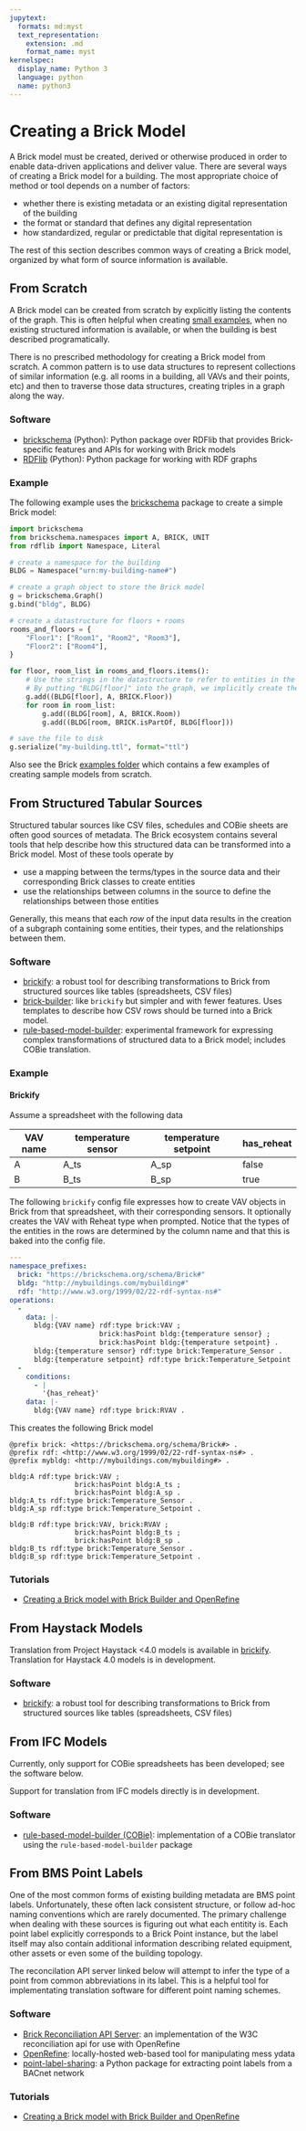 ```yaml
---
jupytext:
  formats: md:myst
  text_representation:
    extension: .md
    format_name: myst
kernelspec:
  display_name: Python 3
  language: python
  name: python3
---
```


Creating a Brick Model
======================

A Brick model must be created, derived or otherwise produced in order to enable data-driven applications and deliver value.
There are several ways of creating a Brick model for a building.
The most appropriate choice of method or tool depends on a number of factors:
- whether there is existing metadata or an existing digital representation of the building
- the format or standard that defines any digital representation
- how standardized, regular or predictable that digital representation is

The rest of this section describes common ways of creating a Brick model, organized by what form of source information is available.


## From Scratch

A Brick model can be created from scratch by explicitly listing the contents of the graph.
This is often helpful when creating [small examples](https://github.com/BrickSchema/Brick/tree/master/examples), when no existing structured information is available, or when the building is best described programatically.

There is no prescribed methodology for creating a Brick model from scratch.
A common pattern is to use data structures to represent collections of similar information (e.g. all rooms in a building, all VAVs and their points, etc) and then to traverse those data structures, creating triples in a graph along the way.

### Software

- [brickschema](https://brickschema.readthedocs.io/) (Python): Python package over RDFlib that provides Brick-specific features and APIs for working with Brick models
- [RDFlib](https://rdflib.readthedocs.io/en/stable/) (Python): Python package for working with RDF graphs

### Example

The following example uses the [brickschema](https://brickschema.readthedocs.io/) package to create a simple Brick model:


```python
import brickschema
from brickschema.namespaces import A, BRICK, UNIT
from rdflib import Namespace, Literal

# create a namespace for the building
BLDG = Namespace("urn:my-building-name#")

# create a graph object to store the Brick model
g = brickschema.Graph()
g.bind("bldg", BLDG)

# create a datastructure for floors + rooms
rooms_and_floors = {
    "Floor1": ["Room1", "Room2", "Room3"],
    "Floor2": ["Room4"],
}

for floor, room_list in rooms_and_floors.items():
    # Use the strings in the datastructure to refer to entities in the Brick model.
    # By putting "BLDG[floor]" into the graph, we implicitly create the entity.
    g.add((BLDG[floor], A, BRICK.Floor))
    for room in room_list:
        g.add((BLDG[room], A, BRICK.Room))
        g.add((BLDG[room, BRICK.isPartOf, BLDG[floor]))

# save the file to disk
g.serialize("my-building.ttl", format="ttl")
```

Also see the Brick [examples folder](https://github.com/BrickSchema/Brick/tree/master/examples) which contains a few examples of creating sample models from scratch.

## From Structured Tabular Sources

Structured tabular sources like CSV files, schedules and COBie sheets are often good sources of metadata.
The Brick ecosystem contains several tools that help describe how this structured data can be transformed into a Brick model.
Most of these tools operate by
- use a mapping between the terms/types in the source data and their corresponding Brick classes to create entities
- use the relationships between columns in the source to define the relationships between those entities

Generally, this means that each *row* of the input data results in the creation of a subgraph containing some entities, their types, and the relationships between them.

### Software
- [brickify](https://brickschema.readthedocs.io/en/latest/brickify/index.html): a robust tool for describing transformations to Brick from structured sources like tables (spreadsheets, CSV files)
- [brick-builder](https://github.com/gtfierro/brick-builder): like `brickify` but simpler and with fewer features. Uses templates to describe how CSV rows should be turned into a Brick model.
- [rule-based-model-builder](https://github.com/gtfierro/rule-based-model-builder): experimental framework for expressing complex transformations of structured data to a Brick model; includes COBie translation.

### Example

#### Brickify

Assume a spreadsheet with the following data

VAV name | temperature sensor | temperature setpoint | has_reheat
---------|--------------------|----------------------|-----------
A | A_ts | A_sp | false
B | B_ts | B_sp | true

The following `brickify` config file expresses how to create VAV objects in Brick from that spreadsheet, with their corresponding sensors. It optionally creates the VAV with Reheat type when prompted. Notice that the types of the entities in the rows are determined by the column name and that this is baked into the config file.

```yaml
---
namespace_prefixes:
  brick: "https://brickschema.org/schema/Brick#"
  bldg: "http://mybuildings.com/mybuilding#"
  rdf: "http://www.w3.org/1999/02/22-rdf-syntax-ns#"
operations:
  -
    data: |-
      bldg:{VAV name} rdf:type brick:VAV ;
                      brick:hasPoint bldg:{temperature sensor} ;
                      brick:hasPoint bldg:{temperature setpoint} .
      bldg:{temperature sensor} rdf:type brick:Temperature_Sensor .
      bldg:{temperature setpoint} rdf:type brick:Temperature_Setpoint .
  -
    conditions:
      - |
        '{has_reheat}'
    data: |-
      bldg:{VAV name} rdf:type brick:RVAV .
```

This creates the following Brick model

```turtle
@prefix brick: <https://brickschema.org/schema/Brick#> .
@prefix rdf: <http://www.w3.org/1999/02/22-rdf-syntax-ns#> .
@prefix mybldg: <http://mybuildings.com/mybuilding#> .

bldg:A rdf:type brick:VAV ;
                brick:hasPoint bldg:A_ts ;
                brick:hasPoint bldg:A_sp .
bldg:A_ts rdf:type brick:Temperature_Sensor .
bldg:A_sp rdf:type brick:Temperature_Setpoint .

bldg:B rdf:type brick:VAV, brick:RVAV ;
                brick:hasPoint bldg:B_ts ;
                brick:hasPoint bldg:B_sp .
bldg:B_ts rdf:type brick:Temperature_Sensor .
bldg:B_sp rdf:type brick:Temperature_Setpoint .
```


### Tutorials
- [Creating a Brick model with Brick Builder and OpenRefine](https://www.youtube.com/watch?v=LKcXMvrxXzE)

## From Haystack Models

Translation from Project Haystack <4.0 models is available in [brickify](https://brickschema.readthedocs.io/en/latest/brickify/index.html#haystack-handler). Translation for Haystack 4.0 models is in development.

### Software
- [brickify](https://brickschema.readthedocs.io/en/latest/brickify/index.html): a robust tool for describing transformations to Brick from structured sources like tables (spreadsheets, CSV files)

## From IFC Models

Currently, only support for COBie spreadsheets has been developed; see the software below.

Support for translation from IFC models directly is in development.

### Software
- [rule-based-model-builder (COBie)](https://github.com/gtfierro/rule-based-model-builder/tree/main/examples/cobie): implementation of a COBie translator using the `rule-based-model-builder` package

## From BMS Point Labels

One of the most common forms of existing building metadata are BMS point labels. Unfortunately, these often lack consistent structure, or follow ad-hoc naming conventions which are rarely documented.
The primary challenge when dealing with these sources is figuring out what each entitity is.
Each point label explicitly corresponds to a Brick Point instance, but the label itself may also contain additional information describing related equipment, other assets or even some of the building topology.

The reconcilation API server linked below will attempt to infer the type of a point from common abbreviations in its label. This is a helpful tool for implementating translation software for different point naming schemes.

### Software
- [Brick Reconciliation API Server](https://github.com/BrickSchema/reconciliation-api): an implementation of the W3C reconciliation api for use with OpenRefine
- [OpenRefine](https://openrefine.org/): locally-hosted web-based tool for manipulating mess ydata
- [point-label-sharing](https://github.com/gtfierro/point-label-sharing): a Python package for extracting point labels from a BACnet network

### Tutorials
- [Creating a Brick model with Brick Builder and OpenRefine](https://www.youtube.com/watch?v=LKcXMvrxXzE)
